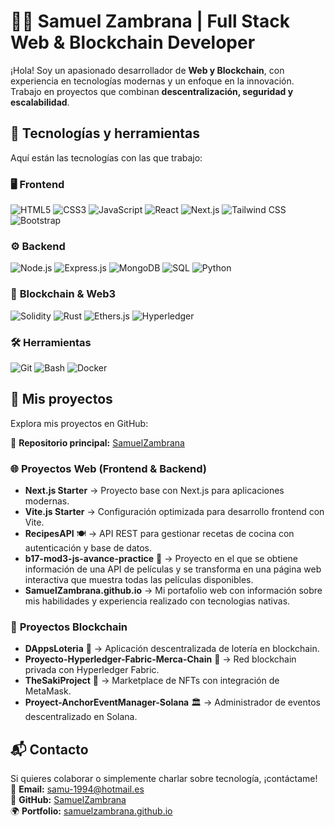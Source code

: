 # 👨‍💻 Samuel Zambrana | Full Stack Web & Blockchain Developer

¡Hola! Soy un apasionado desarrollador de **Web y Blockchain**, con experiencia en tecnologías modernas y un enfoque en la innovación. Trabajo en proyectos que combinan **descentralización, seguridad y escalabilidad**.

## 🚀 Tecnologías y herramientas
Aquí están las tecnologías con las que trabajo:

### 🖥️ **Frontend**
![HTML5](https://img.shields.io/badge/HTML5-E34F26?style=flat&logo=html5&logoColor=white)
![CSS3](https://img.shields.io/badge/CSS3-1572B6?style=flat&logo=css3&logoColor=white)
![JavaScript](https://img.shields.io/badge/JavaScript-F7DF1E?style=flat&logo=javascript&logoColor=black)
![React](https://img.shields.io/badge/React-61DAFB?style=flat&logo=react&logoColor=black)
![Next.js](https://img.shields.io/badge/Next.js-000000?style=flat&logo=next.js&logoColor=white)
![Tailwind CSS](https://img.shields.io/badge/TailwindCSS-38B2AC?style=flat&logo=tailwind-css&logoColor=white)
![Bootstrap](https://img.shields.io/badge/Bootstrap-7952B3?style=flat&logo=bootstrap&logoColor=white)

### ⚙️ **Backend**
![Node.js](https://img.shields.io/badge/Node.js-339933?style=flat&logo=node.js&logoColor=white)
![Express.js](https://img.shields.io/badge/Express.js-000000?style=flat&logo=express&logoColor=white)
![MongoDB](https://img.shields.io/badge/MongoDB-47A248?style=flat&logo=mongodb&logoColor=white)
![SQL](https://img.shields.io/badge/SQL-003B57?style=flat&logo=postgresql&logoColor=white)
![Python](https://img.shields.io/badge/Python-3776AB?style=flat&logo=python&logoColor=white)

### 🔗 **Blockchain & Web3**
![Solidity](https://img.shields.io/badge/Solidity-363636?style=flat&logo=solidity&logoColor=white)
![Rust](https://img.shields.io/badge/Rust-000000?style=flat&logo=rust&logoColor=white)
![Ethers.js](https://img.shields.io/badge/Ethers.js-3C3C3C?style=flat&logo=ethereum&logoColor=white)
![Hyperledger](https://img.shields.io/badge/Hyperledger-2F3134?style=flat&logo=hyperledger&logoColor=white)

### 🛠️ **Herramientas**
![Git](https://img.shields.io/badge/Git-F05032?style=flat&logo=git&logoColor=white)
![Bash](https://img.shields.io/badge/Bash-4EAA25?style=flat&logo=gnu-bash&logoColor=white)
![Docker](https://img.shields.io/badge/Docker-2496ED?style=flat&logo=docker&logoColor=white)

## 📂 Mis proyectos
Explora mis proyectos en GitHub:

🔗 **Repositorio principal:** [SamuelZambrana](https://github.com/SamuelZambrana?tab=repositories)

### 🌐 **Proyectos Web (Frontend & Backend)**
- **Next.js Starter** → Proyecto base con Next.js para aplicaciones modernas.
- **Vite.js Starter** → Configuración optimizada para desarrollo frontend con Vite.
- **RecipesAPI** 🍽️ → API REST para gestionar recetas de cocina con autenticación y base de datos.
- **b17-mod3-js-avance-practice** 🔗 → Proyecto en el que se obtiene información de una API de películas y se transforma en una página web interactiva que muestra todas las películas disponibles.
- **SamuelZambrana.github.io** → Mi portafolio web con información sobre mis habilidades y experiencia realizado con tecnologias nativas.


### 🔗 **Proyectos Blockchain**
- **DAppsLoteria** 🎲 → Aplicación descentralizada de lotería en blockchain.
- **Proyecto-Hyperledger-Fabric-Merca-Chain** 🔗 → Red blockchain privada con Hyperledger Fabric.
- **TheSakiProject** 🎨 → Marketplace de NFTs con integración de MetaMask.
- **Proyect-AnchorEventManager-Solana** 🏛️ → Administrador de eventos descentralizado en Solana.

## 📬 Contacto
Si quieres colaborar o simplemente charlar sobre tecnología, ¡contáctame!  
📧 **Email:** samu-1994@hotmail.es  
🔗 **GitHub:** [SamuelZambrana](https://github.com/SamuelZambrana)  
🌍 **Portfolio:** [samuelzambrana.github.io](https://samuelzambrana.github.io)

